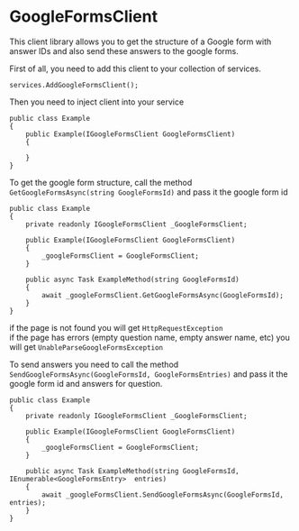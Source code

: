 # GoogleFormsClient

This client library allows you to get the structure of a Google form with answer IDs and also send these answers to the google forms.

First of all, you need to add this client to your collection of services.

```
services.AddGoogleFormsClient();
```

Then you need to inject client into your service


```
public class Example
{    
    public Example(IGoogleFormsClient GoogleFormsClient)
    {
        
    }
}
```

To get the google form structure, call the method ```GetGoogleFormsAsync(string GoogleFormsId)``` and pass it the google form id

```
public class Example
{
    private readonly IGoogleFormsClient _GoogleFormsClient;

    public Example(IGoogleFormsClient GoogleFormsClient)
    {
        _googleFormsClient = GoogleFormsClient;
    }

    public async Task ExampleMethod(string GoogleFormsId)
    {
        await _googleFormsClient.GetGoogleFormsAsync(GoogleFormsId);
    }
}
```

if the page is not found you will get ```HttpRequestException```
<br>
if the page has errors (empty question name, empty answer name, etc) you will get ```UnableParseGoogleFormsException```

To send answers you need to call the method ```SendGoogleFormsAsync(GoogleFormsId, GoogleFormsEntries)``` and pass it the google form id and answers for question.

```
public class Example
{
    private readonly IGoogleFormsClient _GoogleFormsClient;

    public Example(IGoogleFormsClient GoogleFormsClient)
    {
        _googleFormsClient = GoogleFormsClient;
    }

    public async Task ExampleMethod(string GoogleFormsId, IEnumerable<GoogleFormsEntry>  entries)
    {
        await _googleFormsClient.SendGoogleFormsAsync(GoogleFormsId, entries);
    }
}
```
